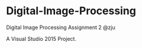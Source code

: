 # Digital-Image-Processing
Digital Image Processing Assignment 2 @zju

A Visual Studio 2015 Project.
